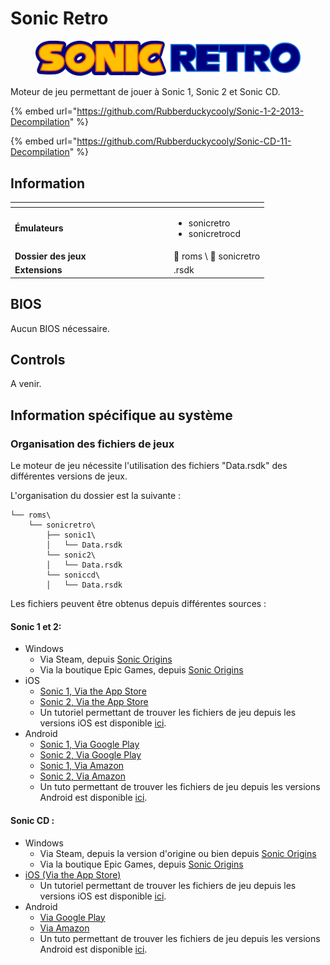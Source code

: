 # Sonic Retro

<div align="left">

<figure><img src="https://raw.githubusercontent.com/fabricecaruso/es-theme-carbon/5e8d8070cabfa15865e3d2a2b873bb55ec1e1768/art/logos/sonicretro.svg" alt=""><figcaption></figcaption></figure>

</div>

Moteur de jeu permettant de jouer à Sonic 1, Sonic 2 et Sonic CD.

{% embed url="https://github.com/Rubberduckycooly/Sonic-1-2-2013-Decompilation" %}

{% embed url="https://github.com/Rubberduckycooly/Sonic-CD-11-Decompilation" %}

## Information

<table data-header-hidden><thead><tr><th width="240"></th><th></th></tr></thead><tbody><tr><td><strong>Émulateurs</strong></td><td><ul><li>sonicretro</li><li>sonicretrocd</li></ul></td></tr><tr><td><strong>Dossier des jeux</strong></td><td><span data-gb-custom-inline data-tag="emoji" data-code="1f4c2">📂</span> roms \ <span data-gb-custom-inline data-tag="emoji" data-code="1f4c2">📂</span> sonicretro</td></tr><tr><td><strong>Extensions</strong></td><td>.rsdk</td></tr></tbody></table>

## BIOS

Aucun BIOS nécessaire.

## Controls

A venir.

## Information spécifique au système

### Organisation des fichiers de jeux

Le moteur de jeu nécessite l'utilisation des fichiers "Data.rsdk" des différentes versions de jeux.

L'organisation du dossier est la suivante :

```
└── roms\
    └── sonicretro\
        ├── sonic1\
        │   └── Data.rsdk
        └── sonic2\
        │   └── Data.rsdk
        └── soniccd\
        │   └── Data.rsdk
```

Les fichiers peuvent être obtenus depuis différentes sources :

#### Sonic 1 et 2:

* Windows
  * Via Steam, depuis [Sonic Origins](https://store.steampowered.com/app/1794960)
  * Via la boutique Epic Games, depuis [Sonic Origins](https://store.epicgames.com/fr/p/sonic-origins)
* iOS
  * [Sonic 1, Via the App Store](https://apps.apple.com/fr/app/sonic-the-hedgehog-classic/id316050001)
  * [Sonic 2, Via the App Store](https://apps.apple.com/fr/app/sonic-the-hedgehog-2-classic/id347415188)
  * Un tutoriel permettant de trouver les fichiers de jeu depuis les versions iOS est disponible [ici](https://gamebanana.com/tuts/14491).
* Android
  * [Sonic 1, Via Google Play](https://play.google.com/store/apps/details?id=com.sega.sonic1px)
  * [Sonic 2, Via Google Play](https://play.google.com/store/apps/details?id=com.sega.sonic2.runner)
  * [Sonic 1, Via Amazon](https://www.amazon.fr/Sega-of-America-Sonic-Hedgehog/dp/B00D74DVKM)
  * [Sonic 2, Via Amazon](https://www.amazon.fr/Sega-of-America-Sonic-Hedgehog/dp/B00HAPRVWS)
  * Un tuto permettant de trouver les fichiers de jeu depuis les versions Android est disponible [ici](https://gamebanana.com/tuts/14492).

#### Sonic CD :

* Windows
  * Via Steam, depuis la version d'origine ou bien depuis [Sonic Origins](https://store.steampowered.com/app/1794960)
  * Via la boutique Epic Games, depuis [Sonic Origins](https://store.epicgames.com/fr-fr/p/sonic-origins)&#x20;
* [iOS (Via the App Store)](https://apps.apple.com/fr/app/sonic-cd-classic/id454316134)
  * Un tutoriel permettant de trouver les fichiers de jeu depuis les versions iOS est disponible [ici](https://gamebanana.com/tuts/14491).
* Android
  * [Via Google Play](https://play.google.com/store/apps/details?id=com.sega.soniccd.classic)
  * [Via Amazon](https://www.amazon.fr/Sega-of-America-Sonic-CD/dp/B008K9UZY4/)
  * Un tuto permettant de trouver les fichiers de jeu depuis les versions Android est disponible [ici](https://gamebanana.com/tuts/14942).
